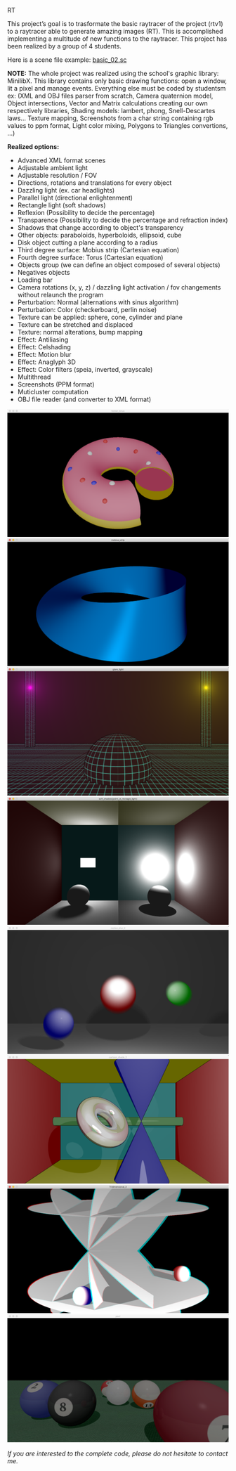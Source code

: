 RT

This project’s goal is to trasformate the basic raytracer of the project (rtv1) to a raytracer able to generate
amazing images (RT). This is accomplished implementing  a multitude of new functions to the raytracer.
This project has been realized by a group of 4 students.

Here is a scene file example: [basic_02.sc](scene_examples/basic_02.sc)

__NOTE:__
The whole project was realized using the school's graphic library: MinilibX.
This library contains only basic drawing functions: open a window, lit a pixel and manage events.
Everything else must be coded by studentsm ex: 
(XML and OBJ files parser from scratch, Camera quaternion model, Object intersections,
Vector and Matrix calculations creating our own respectively libraries, Shading models: lambert, phong, Snell-Descartes laws...
Texture mapping, Screenshots from a char string containing rgb values to ppm format, Light color mixing, Polygons to Triangles convertions, ...)

__Realized options:__
- Advanced XML format scenes
- Adjustable ambient light
- Adjustable resolution / FOV 
- Directions, rotations and translations for every object
- Dazzling light (ex. car headlights)
- Parallel light (directional enlightenment)
- Rectangle light (soft shadows)
- Reflexion (Possibility to decide the percentage)
- Transparence (Possibility to decide the percentage and refraction index)
- Shadows that change according to object's transparency
- Other objects: paraboloids, hyperboloids, ellipsoid, cube
- Disk object cutting a plane according to a radius
- Third degree surface: Mobius strip (Cartesian equation)
- Fourth degree surface: Torus (Cartesian equation)
- Objects group (we can define an object composed of several objects)
- Negatives objects
- Loading bar
- Camera rotations (x, y, z) / dazzling light activation / fov changements without relaunch the program
- Perturbation: Normal (alternations with sinus algorithm)
- Perturbation: Color (checkerboard, perlin noise)
- Texture can be applied: sphere, cone, cylinder and plane
- Texture can be stretched and displaced
- Texture: normal alterations, bump mapping
- Effect: Antiliasing
- Effect: Celshading
- Effect: Motion blur
- Effect: Anaglyph 3D
- Effect: Color filters (speia, inverted, grayscale)
- Multithread
- Screenshots (PPM format)
- Muticluster computation
- OBJ file reader (and converter to XML format)

![alt text](screens/screen1.png)
![alt text](screens/screen2.png)
![alt text](screens/screen3.png)
![alt text](screens/screen4.png)
![alt text](screens/screen5.png)
![alt text](screens/screen6.png)
![alt text](screens/screen7.png)
![alt text](screens/screen8.png)




_If you are interested to the complete code, please do not hesitate to contact me._
